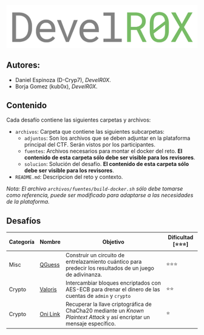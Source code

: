 <p align = 'center'>
  <img src = 'assets/logo.svg' alt = "DevelR0X">
</p>

## Autores:

* Daniel Espinoza (D-Cryp7), _DevelR0X_.
* Borja Gomez (kub0x), _DevelR0X_.

## Contenido

Cada desafío contiene las siguientes carpetas y archivos:
* `archivos`: Carpeta que contiene las siguientes subcarpetas:
    * `adjuntos`: Son los archivos que se deben adjuntar en la plataforma principal del CTF. Serán vistos por los participantes.
    * `fuentes`: Archivos necesarios para montar el docker del reto. **El contenido de esta carpeta sólo debe ser visible para los revisores**.
    * `solucion`: Solución del desafío. **El contenido de esta carpeta sólo debe ser visible para los revisores**.
* `README.md`: Descripcion del reto y contexto.

_Nota: El archivo `archivos/fuentes/build-docker.sh` sólo debe tomarse como referencia, puede ser modificado para adaptarse a las necesidades de la plataforma._

## Desafíos

| Categoría | Nombre                           | Objetivo | Dificultad [⭐⭐⭐] |
| ---       | ---                              | ---      |   ---            |
| Misc    | [QGuess](Misc/QGuess) | Construir un circuito de entrelazamiento cuántico para predecir los resultados de un juego de adivinanza.| ⭐⭐⭐ |
| Crypto    | [Valoris](Crypto/Valoris) | Intercambiar bloques encriptados con AES-ECB para drenar el dinero de las cuentas de `admin` y `crypto` | ⭐⭐ |
| Crypto    | [Oni Link](Crypto/Oni%20Link) | Recuperar la llave criptográfica de ChaCha20 mediante un _Known Plaintext Attack_ y así encriptar un mensaje específico. | ⭐ |
